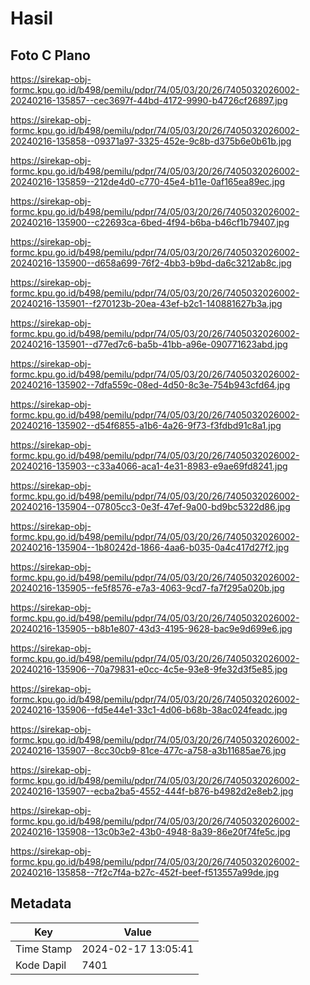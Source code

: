 # Hasil

## Foto C Plano

https://sirekap-obj-formc.kpu.go.id/b498/pemilu/pdpr/74/05/03/20/26/7405032026002-20240216-135857--cec3697f-44bd-4172-9990-b4726cf26897.jpg

https://sirekap-obj-formc.kpu.go.id/b498/pemilu/pdpr/74/05/03/20/26/7405032026002-20240216-135858--09371a97-3325-452e-9c8b-d375b6e0b61b.jpg

https://sirekap-obj-formc.kpu.go.id/b498/pemilu/pdpr/74/05/03/20/26/7405032026002-20240216-135859--212de4d0-c770-45e4-b11e-0af165ea89ec.jpg

https://sirekap-obj-formc.kpu.go.id/b498/pemilu/pdpr/74/05/03/20/26/7405032026002-20240216-135900--c22693ca-6bed-4f94-b6ba-b46cf1b79407.jpg

https://sirekap-obj-formc.kpu.go.id/b498/pemilu/pdpr/74/05/03/20/26/7405032026002-20240216-135900--d658a699-76f2-4bb3-b9bd-da6c3212ab8c.jpg

https://sirekap-obj-formc.kpu.go.id/b498/pemilu/pdpr/74/05/03/20/26/7405032026002-20240216-135901--f270123b-20ea-43ef-b2c1-140881627b3a.jpg

https://sirekap-obj-formc.kpu.go.id/b498/pemilu/pdpr/74/05/03/20/26/7405032026002-20240216-135901--d77ed7c6-ba5b-41bb-a96e-090771623abd.jpg

https://sirekap-obj-formc.kpu.go.id/b498/pemilu/pdpr/74/05/03/20/26/7405032026002-20240216-135902--7dfa559c-08ed-4d50-8c3e-754b943cfd64.jpg

https://sirekap-obj-formc.kpu.go.id/b498/pemilu/pdpr/74/05/03/20/26/7405032026002-20240216-135902--d54f6855-a1b6-4a26-9f73-f3fdbd91c8a1.jpg

https://sirekap-obj-formc.kpu.go.id/b498/pemilu/pdpr/74/05/03/20/26/7405032026002-20240216-135903--c33a4066-aca1-4e31-8983-e9ae69fd8241.jpg

https://sirekap-obj-formc.kpu.go.id/b498/pemilu/pdpr/74/05/03/20/26/7405032026002-20240216-135904--07805cc3-0e3f-47ef-9a00-bd9bc5322d86.jpg

https://sirekap-obj-formc.kpu.go.id/b498/pemilu/pdpr/74/05/03/20/26/7405032026002-20240216-135904--1b80242d-1866-4aa6-b035-0a4c417d27f2.jpg

https://sirekap-obj-formc.kpu.go.id/b498/pemilu/pdpr/74/05/03/20/26/7405032026002-20240216-135905--fe5f8576-e7a3-4063-9cd7-fa7f295a020b.jpg

https://sirekap-obj-formc.kpu.go.id/b498/pemilu/pdpr/74/05/03/20/26/7405032026002-20240216-135905--b8b1e807-43d3-4195-9628-bac9e9d699e6.jpg

https://sirekap-obj-formc.kpu.go.id/b498/pemilu/pdpr/74/05/03/20/26/7405032026002-20240216-135906--70a79831-e0cc-4c5e-93e8-9fe32d3f5e85.jpg

https://sirekap-obj-formc.kpu.go.id/b498/pemilu/pdpr/74/05/03/20/26/7405032026002-20240216-135906--fd5e44e1-33c1-4d06-b68b-38ac024feadc.jpg

https://sirekap-obj-formc.kpu.go.id/b498/pemilu/pdpr/74/05/03/20/26/7405032026002-20240216-135907--8cc30cb9-81ce-477c-a758-a3b11685ae76.jpg

https://sirekap-obj-formc.kpu.go.id/b498/pemilu/pdpr/74/05/03/20/26/7405032026002-20240216-135907--ecba2ba5-4552-444f-b876-b4982d2e8eb2.jpg

https://sirekap-obj-formc.kpu.go.id/b498/pemilu/pdpr/74/05/03/20/26/7405032026002-20240216-135908--13c0b3e2-43b0-4948-8a39-86e20f74fe5c.jpg

https://sirekap-obj-formc.kpu.go.id/b498/pemilu/pdpr/74/05/03/20/26/7405032026002-20240216-135858--7f2c7f4a-b27c-452f-beef-f513557a99de.jpg


## Metadata

| Key        | Value               |
| ---------- | ------------------- |
| Time Stamp | 2024-02-17 13:05:41 |
| Kode Dapil | 7401                |



